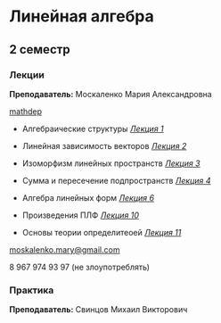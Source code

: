 # Линейная алгебра

## 2 семестр
### Лекции

**Преподаватель:** Москаленко Мария Александровна

[mathdep](http://mathdep.ifmo.ru/mmtp/special_sections_lin_alg/)

* Алгебраические структуры [*Лекция 1*](https://drive.google.com/drive/folders/1Ob_pSYxIe50IO_Ci5eSspL-paiYN-ULD)

* Линейная зависимость векторов [*Лекция 2*](https://drive.google.com/drive/folders/1Ob_pSYxIe50IO_Ci5eSspL-paiYN-ULD)

* Изоморфизм линейных пространств [*Лекция 3*](https://drive.google.com/drive/folders/1Ob_pSYxIe50IO_Ci5eSspL-paiYN-ULD)

* Сумма и пересечение подпространств [*Лекция 4*](https://drive.google.com/drive/folders/1Ob_pSYxIe50IO_Ci5eSspL-paiYN-ULD)

* Алгебра линейных форм [*Лекция 6*](https://drive.google.com/drive/folders/1Ob_pSYxIe50IO_Ci5eSspL-paiYN-ULD)

* Произведения ПЛФ [*Лекция 10*](https://drive.google.com/drive/folders/1Ob_pSYxIe50IO_Ci5eSspL-paiYN-ULD)

* Основы теории определитеоей [*Лекция 11*](https://drive.google.com/drive/folders/1Ob_pSYxIe50IO_Ci5eSspL-paiYN-ULD)


moskalenko.mary@gmail.com

8 967 974 93 97 (не злоупотреблять)

### Практика

**Преподаватель:** 	Свинцов Михаил Викторович  
